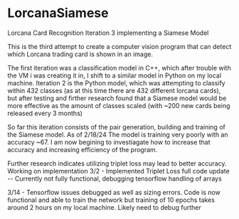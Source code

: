# LorcanaSiamese
Lorcana Card Recognition Iteration 3 implementing a Siamese Model

This is the third attempt to create a computer vision program that can detect which Lorcana trading card is shown in an image.

The first iteration was a classification model in C++, which after trouble with the VM i was creating it in, I shift to a similar model in Python on my local machine. Iteration 2 is the Python model, which was attempting to classify within 432 classes (as at this time there are 432 different lorcana cards), but after testing and firther research found that a Siamese model would be more effective as the amount of classes scaled (with ~200 new cards being released every 3 months)

So far this iteration consists of the pair generation, building and training of the Siamese model. As of 2/18/24 The model is training very poorly with an accuracy ~67. I am now begining to investiagate how to increase that accuracy and increasing efficiency of the program.

Further research indicates utilizing triplet loss may lead to better accuracy. Working on implementation
3/2 - Implemented Triplet Loss full code update -- Currently not fully functional, debugging tensorflow handling of arrays


3/14 - Tensorflow issues debugged as well as sizing errors. Code is now functional and able to train the network but training of 10 epochs takes around 2 hours on my local machine. Likely need to debug further
